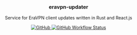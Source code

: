 <p align="center">
    <h3 align="center">eravpn-updater</h3>
    <p align="center">Service for EraVPN client updates written in Rust and React.js</p>
    <p align="center">
        <a href="/LICENSE.md">
            <img alt="GitHub" src="https://img.shields.io/github/license/Rexagon/eravpn-updater?style=for-the-badge" />
        </a>
        <a href="https://github.com/Rexagon/eravpn-updater/actions?query=workflow%3Amaster">
            <img alt="GitHub Workflow Status" src="https://img.shields.io/github/workflow/status/Rexagon/eravpn-updater/master?style=for-the-badge" />
        </a>
    </p>
</p>
